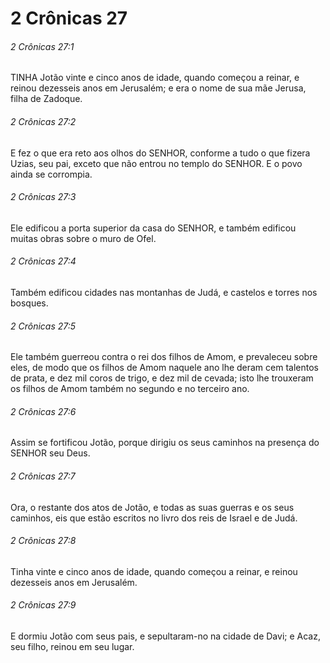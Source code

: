 # 2 Crônicas 27

###### 2 Crônicas 27:1

TINHA Jotão vinte e cinco anos de idade, quando começou a reinar, e reinou dezesseis anos em Jerusalém; e era o nome de sua mãe Jerusa, filha de Zadoque.

###### 2 Crônicas 27:2

E fez o que era reto aos olhos do SENHOR, conforme a tudo o que fizera Uzias, seu pai, exceto que não entrou no templo do SENHOR. E o povo ainda se corrompia.

###### 2 Crônicas 27:3

Ele edificou a porta superior da casa do SENHOR, e também edificou muitas obras sobre o muro de Ofel.

###### 2 Crônicas 27:4

Também edificou cidades nas montanhas de Judá, e castelos e torres nos bosques.

###### 2 Crônicas 27:5

Ele também guerreou contra o rei dos filhos de Amom, e prevaleceu sobre eles, de modo que os filhos de Amom naquele ano lhe deram cem talentos de prata, e dez mil coros de trigo, e dez mil de cevada; isto lhe trouxeram os filhos de Amom também no segundo e no terceiro ano.

###### 2 Crônicas 27:6

Assim se fortificou Jotão, porque dirigiu os seus caminhos na presença do SENHOR seu Deus.

###### 2 Crônicas 27:7

Ora, o restante dos atos de Jotão, e todas as suas guerras e os seus caminhos, eis que estão escritos no livro dos reis de Israel e de Judá.

###### 2 Crônicas 27:8

Tinha vinte e cinco anos de idade, quando começou a reinar, e reinou dezesseis anos em Jerusalém.

###### 2 Crônicas 27:9

E dormiu Jotão com seus pais, e sepultaram-no na cidade de Davi; e Acaz, seu filho, reinou em seu lugar.

